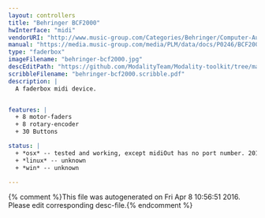 ```yaml
---
layout: controllers
title: "Behringer BCF2000"
hwInterface: "midi"
vendorURI: "http://www.music-group.com/Categories/Behringer/Computer-Audio/Desktop-Controllers/BCF2000/p/P0246"
manual: "https://media.music-group.com/media/PLM/data/docs/P0246/BCF2000_BCR2000_M_EN.pdf"
type: "faderbox"
imageFilename: "behringer-bcf2000.jpg"
descEditPath: "https://github.com/ModalityTeam/Modality-toolkit/tree/master/Modality/MKtlDescriptions//behringer-bcf2000.desc.scd"
scribbleFilename: "behringer-bcf2000.scribble.pdf"
description: |
  A faderbox midi device.


features: |
  + 8 motor-faders
  + 8 rotary-encoder
  + 30 Buttons

status: |
  + *osx* -- tested and working, except midiOut has no port number. 2016-03-22, dhml&adc.
  + *linux* -- unknown
  + *win* -- unknown

---
```

{% comment %}This file was autogenerated on Fri Apr  8 10:56:51 2016. Please edit corresponding desc-file.{% endcomment %}